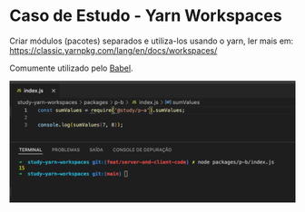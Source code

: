 # Caso de Estudo - Yarn Workspaces

Criar módulos (pacotes) separados e utiliza-los usando o yarn, ler mais em: https://classic.yarnpkg.com/lang/en/docs/workspaces/

Comumente utilizado pelo [Babel](https://github.com/babel/babel/tree/main/packages).

![Pic1](readme-image.png)